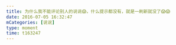```yaml
---
title: 为什么我不能评论别人的说说😱，什么提示都没有，就是一刷新就没了😱😱
date: 2016-07-05 16:32:47
mCategories: [说说]
type: moment
time: t163247
---
```


